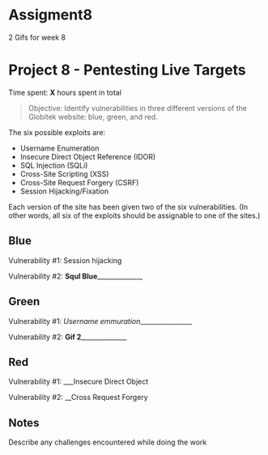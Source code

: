 # Assigment8
2 Gifs for week 8 
# Project 8 - Pentesting Live Targets

Time spent: **X** hours spent in total

> Objective: Identify vulnerabilities in three different versions of the Globitek website: blue, green, and red.

The six possible exploits are:
* Username Enumeration
* Insecure Direct Object Reference (IDOR)
* SQL Injection (SQLi)
* Cross-Site Scripting (XSS)
* Cross-Site Request Forgery (CSRF)
* Session Hijacking/Fixation

Each version of the site has been given two of the six vulnerabilities. (In other words, all six of the exploits should be assignable to one of the sites.)

## Blue

Vulnerability #1: Session hijacking

Vulnerability #2: __Squl Blue________________


## Green

Vulnerability #1: _Username emmuration_________________

Vulnerability #2: __Gif 2________________


## Red

Vulnerability #1: ___Insecure Direct Object

Vulnerability #2: __Cross Request Forgery


## Notes

Describe any challenges encountered while doing the work
